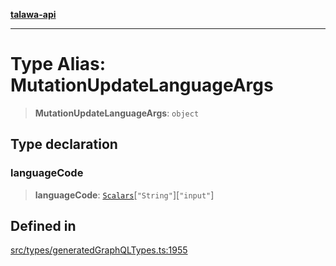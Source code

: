 [**talawa-api**](../../../README.md)

***

# Type Alias: MutationUpdateLanguageArgs

> **MutationUpdateLanguageArgs**: `object`

## Type declaration

### languageCode

> **languageCode**: [`Scalars`](Scalars.md)\[`"String"`\]\[`"input"`\]

## Defined in

[src/types/generatedGraphQLTypes.ts:1955](https://github.com/Suyash878/talawa-api/blob/f376d03c37e9acd046e7cc983947432c95f74442/src/types/generatedGraphQLTypes.ts#L1955)
